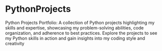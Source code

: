 # PythonProjects
Python Projects Portfolio: A collection of Python projects highlighting my skills and expertise, showcasing my problem-solving abilities, code organization, and adherence to best practices. Explore the projects to see my Python skills in action and gain insights into my coding style and creativity
